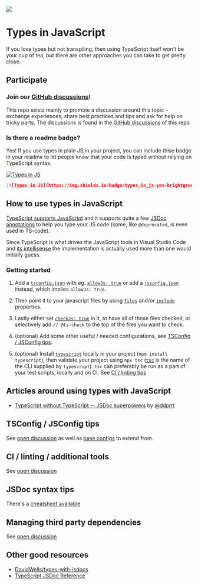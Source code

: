 ![](https://repository-images.githubusercontent.com/319930104/97292a80-409e-11eb-80f1-577cf14431cb)

# Types in JavaScript

If you love types but not transpiling, then using TypeScript itself won't be your cup of tea, but there are other approaches you can take to get pretty close.

## Participate

### Join our [GitHub discussions](https://github.com/voxpelli/types-in-js/discussions)!

This repo exists mainly to promote a discussion around this topic – exchange experiences, share best practices and tips and ask for help on tricky parts. The discussions is found in the [GitHub discussions](https://github.com/voxpelli/types-in-js/discussions) of this repo

### Is there a readme badge?

Yes! If you use types in plain JS in your project, you can include thise badge in your readme to let people know that your code is typed without relying on TypeScript syntax.

[![Types in JS](https://img.shields.io/badge/types_in_js-yes-brightgreen)](https://github.com/voxpelli/types-in-js)

```md
[![Types in JS](https://img.shields.io/badge/types_in_js-yes-brightgreen)](https://github.com/voxpelli/types-in-js)
```

## How to use types in JavaScript

[TypeScript supports JavaScript](https://www.typescriptlang.org/docs/handbook/intro-to-js-ts.html) and it supports quite a few [JSDoc annotations](https://www.typescriptlang.org/docs/handbook/jsdoc-supported-types.html) to help you type your JS code (some, like `@deprecated`, is even used in TS-code).

Since TypeScript is what drives the JavaScript tools in Visual Studio Code and [its intellisense](https://code.visualstudio.com/docs/nodejs/working-with-javascript#_intellisense) the implementation is actually used more than one would initially guess.

### Getting started

1. Add a [`tsconfig.json`](https://www.typescriptlang.org/docs/handbook/tsconfig-json.html) with eg. [`allowJs: true`](https://www.typescriptlang.org/tsconfig#allowJs) or add a [`jsconfig.json`](https://code.visualstudio.com/docs/languages/jsconfig) instead, which implies `allowJs: true`.

2. Then point it to your javascript files by using [`files`](https://www.typescriptlang.org/tsconfig#files) and/or [`include`](https://www.typescriptlang.org/tsconfig#include) properties.

3. Lastly either set [`checkJs: true`](https://www.typescriptlang.org/tsconfig#checkJs) in it, to have all of those files checked, or selectively add `// @ts-check` to the top of the files you want to check.

4. (optional) Add some other useful / needed configurations, see [TSConfig / JSConfig tips](#tsconfig--jsconfig-tips).

4. (optional) Install [`typescript`](https://www.npmjs.com/package/typescript) locally in your project (`npm install typescript`), then validate your project using `npx tsc` ([`tsc`](https://www.typescriptlang.org/docs/handbook/compiler-options.html) is the name of the CLI supplied by `typescript`). `tsc` can preferably be run as a part of your test scripts, locally and on CI. See [CI / linting tips](#ci--linting--additional-tools)

## Articles around using types with JavaScript

* [TypeScript without TypeScript -- JSDoc superpowers](https://fettblog.eu/typescript-jsdoc-superpowers/) by [@ddprrt](https://github.com/ddprrt)

## TSConfig / JSConfig tips

See [open discussion](https://github.com/voxpelli/types-in-js/discussions/2) as well as [base configs](https://www.typescriptlang.org/docs/handbook/tsconfig-json.html#tsconfig-bases) to extend from.

## CI / linting / additional tools

See [open discussion](https://github.com/voxpelli/types-in-js/discussions/3)

## JSDoc syntax tips

There's a [cheatsheet available](https://devhints.io/jsdoc)

## Managing third party dependencies

See [open discussion](https://github.com/voxpelli/types-in-js/discussions/7)

## Other good resources

* [DavidWells/types-with-jsdocs](https://github.com/DavidWells/types-with-jsdocs)
* [TypeScript JSDoc Reference](https://www.typescriptlang.org/docs/handbook/jsdoc-supported-types.html)
